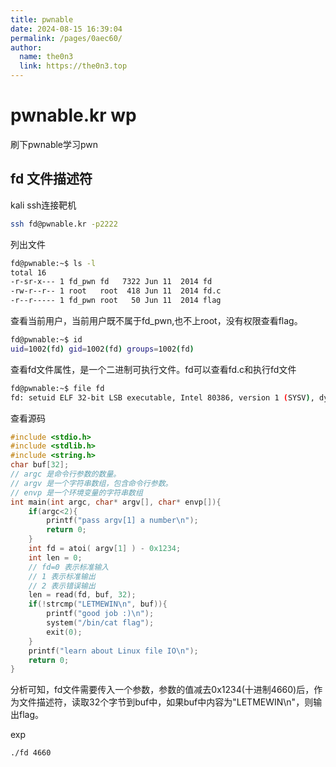 ```yaml
---
title: pwnable
date: 2024-08-15 16:39:04
permalink: /pages/0aec60/
author: 
  name: the0n3
  link: https://the0n3.top
---
```

# pwnable.kr wp

刷下pwnable学习pwn

## fd 文件描述符

kali ssh连接靶机

```bash
ssh fd@pwnable.kr -p2222
```

列出文件

```bash
fd@pwnable:~$ ls -l
total 16
-r-sr-x--- 1 fd_pwn fd   7322 Jun 11  2014 fd
-rw-r--r-- 1 root   root  418 Jun 11  2014 fd.c
-r--r----- 1 fd_pwn root   50 Jun 11  2014 flag
```

查看当前用户，当前用户既不属于fd_pwn,也不上root，没有权限查看flag。

```bash
fd@pwnable:~$ id
uid=1002(fd) gid=1002(fd) groups=1002(fd)
```


查看fd文件属性，是一个二进制可执行文件。fd可以查看fd.c和执行fd文件
```bash
fd@pwnable:~$ file fd
fd: setuid ELF 32-bit LSB executable, Intel 80386, version 1 (SYSV), dynamically linked, interpreter /lib/ld-linux.so.2, for GNU/Linux 2.6.24, BuildID[sha1]=c5ecc1690866b3bb085d59e87aad26a1e386aaeb, not stripped
```

查看源码

```c
#include <stdio.h>
#include <stdlib.h>
#include <string.h>
char buf[32];
// argc 是命令行参数的数量。
// argv 是一个字符串数组，包含命令行参数。
// envp 是一个环境变量的字符串数组
int main(int argc, char* argv[], char* envp[]){
	if(argc<2){
		printf("pass argv[1] a number\n");
		return 0;
	}
	int fd = atoi( argv[1] ) - 0x1234;
	int len = 0;
    // fd=0 表示标准输入
    // 1 表示标准输出
    // 2 表示错误输出
	len = read(fd, buf, 32);
	if(!strcmp("LETMEWIN\n", buf)){
		printf("good job :)\n");
		system("/bin/cat flag");
		exit(0);
	}
	printf("learn about Linux file IO\n");
	return 0;
}
```

分析可知，fd文件需要传入一个参数，参数的值减去0x1234(十进制4660)后，作为文件描述符，读取32个字节到buf中，如果buf中内容为"LETMEWIN\n"，则输出flag。

exp
```bash
./fd 4660
```

## 
